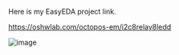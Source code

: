 Here is my EasyEDA project link.

https://oshwlab.com/octopos-em/i2c8relay8ledd


![image](https://github.com/krmlp/op-pcb/assets/151014319/f35ed16a-6b62-4c05-a410-626975c7840d)

